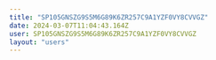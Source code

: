 ```yaml
---
title: "SP105GNSZG9S5M6G89K6ZR257C9A1YZF0VY8CVVGZ"
date: 2024-03-07T11:04:43.164Z
user: SP105GNSZG9S5M6G89K6ZR257C9A1YZF0VY8CVVGZ
layout: "users"
---
```

    